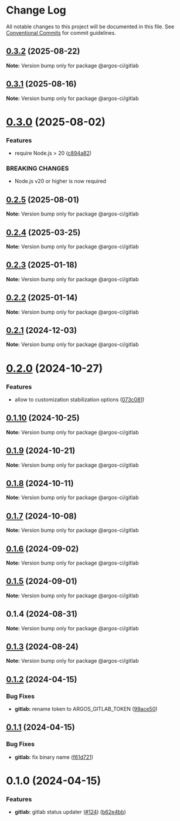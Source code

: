 # Change Log

All notable changes to this project will be documented in this file.
See [Conventional Commits](https://conventionalcommits.org) for commit guidelines.

## [0.3.2](https://github.com/argos-ci/argos-javascript/compare/@argos-ci/gitlab@0.3.1...@argos-ci/gitlab@0.3.2) (2025-08-22)

**Note:** Version bump only for package @argos-ci/gitlab





## [0.3.1](https://github.com/argos-ci/argos-javascript/compare/@argos-ci/gitlab@0.3.0...@argos-ci/gitlab@0.3.1) (2025-08-16)

**Note:** Version bump only for package @argos-ci/gitlab





# [0.3.0](https://github.com/argos-ci/argos-javascript/compare/@argos-ci/gitlab@0.2.5...@argos-ci/gitlab@0.3.0) (2025-08-02)


### Features

* require Node.js > 20 ([c894a82](https://github.com/argos-ci/argos-javascript/commit/c894a82c1b51acfced9892b32b31ebbf699282ca))


### BREAKING CHANGES

* Node.js v20 or higher is now required





## [0.2.5](https://github.com/argos-ci/argos-javascript/compare/@argos-ci/gitlab@0.2.4...@argos-ci/gitlab@0.2.5) (2025-08-01)

**Note:** Version bump only for package @argos-ci/gitlab





## [0.2.4](https://github.com/argos-ci/argos-javascript/compare/@argos-ci/gitlab@0.2.3...@argos-ci/gitlab@0.2.4) (2025-03-25)

**Note:** Version bump only for package @argos-ci/gitlab





## [0.2.3](https://github.com/argos-ci/argos-javascript/compare/@argos-ci/gitlab@0.2.2...@argos-ci/gitlab@0.2.3) (2025-01-18)

**Note:** Version bump only for package @argos-ci/gitlab





## [0.2.2](https://github.com/argos-ci/argos-javascript/compare/@argos-ci/gitlab@0.2.1...@argos-ci/gitlab@0.2.2) (2025-01-14)

**Note:** Version bump only for package @argos-ci/gitlab





## [0.2.1](https://github.com/argos-ci/argos-javascript/compare/@argos-ci/gitlab@0.2.0...@argos-ci/gitlab@0.2.1) (2024-12-03)

**Note:** Version bump only for package @argos-ci/gitlab





# [0.2.0](https://github.com/argos-ci/argos-javascript/compare/@argos-ci/gitlab@0.1.10...@argos-ci/gitlab@0.2.0) (2024-10-27)


### Features

* allow to customization stabilization options ([073c081](https://github.com/argos-ci/argos-javascript/commit/073c081228c6ef8f4bfed84a1caee6b44e6ae642))





## [0.1.10](https://github.com/argos-ci/argos-javascript/compare/@argos-ci/gitlab@0.1.9...@argos-ci/gitlab@0.1.10) (2024-10-25)

**Note:** Version bump only for package @argos-ci/gitlab





## [0.1.9](https://github.com/argos-ci/argos-javascript/compare/@argos-ci/gitlab@0.1.8...@argos-ci/gitlab@0.1.9) (2024-10-21)

**Note:** Version bump only for package @argos-ci/gitlab





## [0.1.8](https://github.com/argos-ci/argos-javascript/compare/@argos-ci/gitlab@0.1.7...@argos-ci/gitlab@0.1.8) (2024-10-11)

**Note:** Version bump only for package @argos-ci/gitlab





## [0.1.7](https://github.com/argos-ci/argos-javascript/compare/@argos-ci/gitlab@0.1.6...@argos-ci/gitlab@0.1.7) (2024-10-08)

**Note:** Version bump only for package @argos-ci/gitlab





## [0.1.6](https://github.com/argos-ci/argos-javascript/compare/@argos-ci/gitlab@0.1.5...@argos-ci/gitlab@0.1.6) (2024-09-02)

**Note:** Version bump only for package @argos-ci/gitlab





## [0.1.5](https://github.com/argos-ci/argos-javascript/compare/@argos-ci/gitlab@0.1.4...@argos-ci/gitlab@0.1.5) (2024-09-01)

**Note:** Version bump only for package @argos-ci/gitlab





## 0.1.4 (2024-08-31)

**Note:** Version bump only for package @argos-ci/gitlab





## [0.1.3](https://github.com/argos-ci/argos-javascript/compare/@argos-ci/gitlab@0.1.2...@argos-ci/gitlab@0.1.3) (2024-08-24)

**Note:** Version bump only for package @argos-ci/gitlab





## [0.1.2](https://github.com/argos-ci/argos-javascript/compare/@argos-ci/gitlab@0.1.1...@argos-ci/gitlab@0.1.2) (2024-04-15)


### Bug Fixes

* **gitlab:** rename token to ARGOS_GITLAB_TOKEN ([99ace50](https://github.com/argos-ci/argos-javascript/commit/99ace505c7cd5be652afcf972ef839a86bd9bd57))





## [0.1.1](https://github.com/argos-ci/argos-javascript/compare/@argos-ci/gitlab@0.1.0...@argos-ci/gitlab@0.1.1) (2024-04-15)


### Bug Fixes

* **gitlab:** fix binary name ([f61d721](https://github.com/argos-ci/argos-javascript/commit/f61d721156f1c33ab0059e6d81d281c633f3468e))





# 0.1.0 (2024-04-15)


### Features

* **gitlab:** gitlab status updater ([#124](https://github.com/argos-ci/argos-javascript/issues/124)) ([b62e4bb](https://github.com/argos-ci/argos-javascript/commit/b62e4bbe0c3b6cedca5cf1c2f18e510f27b17159))
